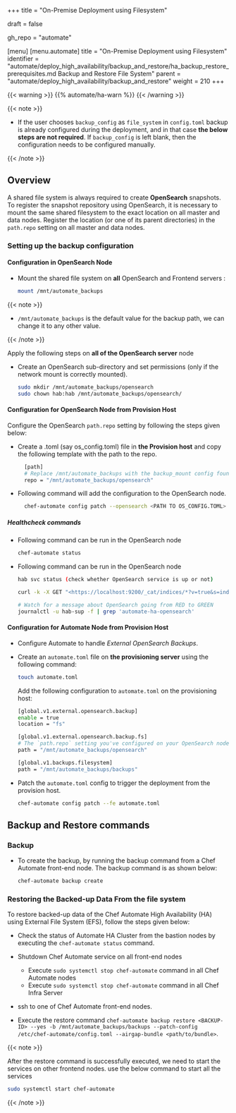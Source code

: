 +++
title = "On-Premise Deployment using Filesystem"

draft = false

gh_repo = "automate"

[menu]
    [menu.automate]
        title = "On-Premise Deployment using Filesystem"
        identifier = "automate/deploy_high_availability/backup_and_restore/ha_backup_restore_prerequisites.md Backup and Restore File System"
        parent = "automate/deploy_high_availability/backup_and_restore"
        weight = 210
+++

{{< warning >}}
{{% automate/ha-warn %}}
{{< /warning >}}

{{< note >}}

-   If the user chooses `backup_config` as `file_system` in `config.toml` backup is already configured during the deployment, and in that case **the below steps are not required**. If `backup_config` is left blank, then the configuration needs to be configured manually.

{{< /note >}}

## Overview

A shared file system is always required to create **OpenSearch** snapshots. To register the snapshot repository using OpenSearch, it is necessary to mount the same shared filesystem to the exact location on all master and data nodes. Register the location (or one of its parent directories) in the `path.repo` setting on all master and data nodes.

### Setting up the backup configuration

#### Configuration in OpenSearch Node

-   Mount the shared file system on **all** OpenSearch and Frontend servers :

    ```sh
    mount /mnt/automate_backups
    ```

{{< note >}}

-   `/mnt/automate_backups` is the default value for the backup path, we can change it to any other value.

{{< /note >}}

Apply the following steps on **all of the OpenSearch server** node

-   Create an OpenSearch sub-directory and set permissions (only if the network mount is correctly mounted).

    ```sh
    sudo mkdir /mnt/automate_backups/opensearch
    sudo chown hab:hab /mnt/automate_backups/opensearch/
    ```

#### Configuration for OpenSearch Node from Provision Host

Configure the OpenSearch `path.repo` setting by following the steps given below:

-   Create a .toml (say os_config.toml) file in **the Provision host** and copy the following template with the path to the repo.
    ```sh
      [path]
      # Replace /mnt/automate_backups with the backup_mount config found on the provisioning host in /hab/a2_deploy_workspace/a2ha.rb
      repo = "/mnt/automate_backups/opensearch"
    ```
-   Following command will add the configuration to the OpenSearch node.
    ```sh
      chef-automate config patch --opensearch <PATH TO OS_CONFIG.TOML>
    ```

##### Healthcheck commands

-   Following command can be run in the OpenSearch node

    ```sh
    chef-automate status
    ```

-   Following command can be run in the OpenSearch node

    ```sh
    hab svc status (check whether OpenSearch service is up or not)

    curl -k -X GET "<https://localhost:9200/_cat/indices/*?v=true&s=index&pretty>" -u admin:admin (Another way to check is to check whether all the indices are green or not)

    # Watch for a message about OpenSearch going from RED to GREEN
    journalctl -u hab-sup -f | grep 'automate-ha-opensearch'
    ```

#### Configuration for Automate Node from Provision Host

-   Configure Automate to handle _External OpenSearch Backups_.

-   Create an `automate.toml` file on **the provisioning server** using the following command:

    ```bash
    touch automate.toml
    ```

    Add the following configuration to `automate.toml` on the provisioning host:

    ```sh
    [global.v1.external.opensearch.backup]
    enable = true
    location = "fs"

    [global.v1.external.opensearch.backup.fs]
    # The `path.repo` setting you've configured on your OpenSearch nodes must be a parent directory of the setting you configure here:
    path = "/mnt/automate_backups/opensearch"

    [global.v1.backups.filesystem]
    path = "/mnt/automate_backups/backups"
    ```

-   Patch the `automate.toml` config to trigger the deployment from the provision host.

    ```sh
    chef-automate config patch --fe automate.toml
    ```

## Backup and Restore commands

### Backup

-   To create the backup, by running the backup command from a Chef Automate front-end node. The backup command is as shown below:

    ```cmd
    chef-automate backup create
    ```

### Restoring the Backed-up Data From the file system

To restore backed-up data of the Chef Automate High Availability (HA) using External File System (EFS), follow the steps given below:

-   Check the status of Automate HA Cluster from the bastion nodes by executing the `chef-automate status` command.

-   Shutdown Chef Automate service on all front-end nodes

    -   Execute `sudo systemctl stop chef-automate` command in all Chef Automate nodes
    -   Execute `sudo systemctl stop chef-automate` command in all Chef Infra Server

-   ssh to one of Chef Automate front-end nodes.

-   Execute the restore command `chef-automate backup restore <BACKUP-ID> --yes -b /mnt/automate_backups/backups --patch-config /etc/chef-automate/config.toml --airgap-bundle <path/to/bundle>`.

{{< note >}}

After the restore command is successfully executed, we need to start the services on other frontend nodes. use the below command to start all the services

```sh
sudo systemctl start chef-automate
```

{{< /note >}}
